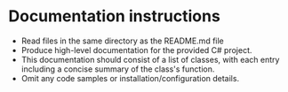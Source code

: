 # Documentation instructions

- Read files in the same directory as the README.md file
- Produce high-level documentation for the provided C# project. 
- This documentation should consist of a list of classes, with each entry including a concise summary of the class's function. 
- Omit any code samples or installation/configuration details.